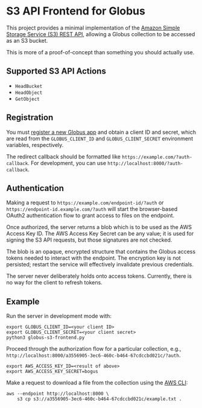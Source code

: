 # S3 API Frontend for Globus

This project provides a minimal implementation of the [Amazon Simple Storage Service (S3) REST API][s3-api], allowing a Globus collection to be accessed as an S3 bucket.

This is more of a proof-of-concept than something you should actually use.

  [s3-api]: https://docs.aws.amazon.com/AmazonS3/latest/API/


## Supported S3 API Actions

  * `HeadBucket`
  * `HeadObject`
  * `GetObject`


## Registration

You must [register a new Globus app][register-app] and obtain a client ID and secret, which are read from the `GLOBUS_CLIENT_ID` and `GLOBUS_CLIENT_SECRET` environment variables, respectively.

The redirect callback should be formatted like `https://example.com/?auth-callback`. For development, you can use `http://localhost:8000/?auth-callback`.

  [register-app]: https://docs.globus.org/api/auth/developer-guide/#register-app


## Authentication

Making a request to `https://example.com/endpoint-id/?auth` or `https://endpoint-id.example.com/?auth` will start the browser-based OAuth2 authentication flow to grant access to files on the endpoint.

Once authorized, the server returns a blob which is to be used as the AWS Access Key ID. The AWS Access Key Secret can be any value; it is used for signing the S3 API requests, but those signatures are not checked.

The blob is an opaque, encrypted structure that contains the Globus access tokens needed to interact with the endpoint. The encryption key is not persisted; restart the service will effectively invalidate previous credentials.

The server never deliberately holds onto access tokens. Currently, there is no way for the client to refresh tokens.


## Example

Run the server in development mode with:

    export GLOBUS_CLIENT_ID=<your client ID>
    export GLOBUS_CLIENT_SECRET=<your client secret>
    python3 globus-s3-frontend.py

Proceed through the authorization flow for a particular collection, e.g., `http://localhost:8000/a3556905-3ec6-460c-b464-67cdccbd021c/?auth`.

    export AWS_ACCESS_KEY_ID=<result of above>
    export AWS_ACCESS_KEY_SECRET=bogus

Make a request to download a file from the collection using the [AWS CLI][aws-cli]:

    aws --endpoint http://localhost:8000 \
        s3 cp s3://a3556905-3ec6-460c-b464-67cdccbd021c/example.txt .

  [aws-cli]: https://aws.amazon.com/cli/
